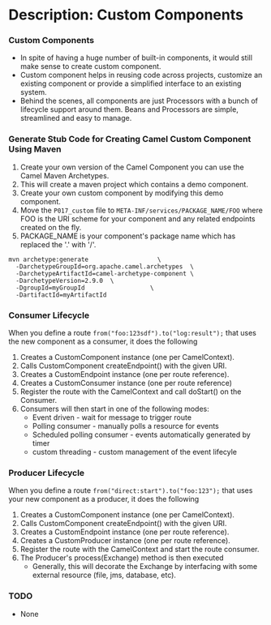 # Description: Custom Components

### Custom Components
* In spite of having a huge number of built-in components, it would still make sense to create custom component.
* Custom component helps in reusing code across projects, customize an existing component or provide a simplified 
  interface to an existing system. 
* Behind the scenes, all components are just Processors with a bunch of lifecycle support around them.  Beans and 
  Processors are simple, streamlined and easy to manage.

### Generate Stub Code for Creating Camel Custom Component Using Maven
1. Create your own version of the Camel Component you can use the Camel Maven Archetypes.
2. This will create a maven project which contains a demo component.
3. Create your own custom component by modifying this demo component.
4. Move the `P017_custom` file to `META-INF/services/PACKAGE_NAME/FOO` where FOO is the URI scheme for your component 
   and any related endpoints created on the fly.
5. PACKAGE_NAME is your component's package name which has replaced the '.' with '/'.
```
mvn archetype:generate                   \
  -DarchetypeGroupId=org.apache.camel.archetypes  \
  -DarchetypeArtifactId=camel-archetype-component \
  -DarchetypeVersion=2.9.0  \
  -DgroupId=myGroupId                  \
  -DartifactId=myArtifactId
```

### Consumer Lifecycle
When you define a route `from("foo:123sdf").to("log:result");` that uses the new component as a consumer, it does the 
following 
1. Creates a CustomComponent instance (one per CamelContext).
2. Calls CustomComponent createEndpoint() with the given URI.
3. Creates a CustomEndpoint instance (one per route reference).
4. Creates a CustomConsumer instance (one per route reference)
5. Register the route with the CamelContext and call doStart() on the Consumer.
6. Consumers will then start in one of the following modes:
    - Event driven - wait for message to trigger route
    - Polling consumer - manually polls a resource for events
    - Scheduled polling consumer - events automatically generated by timer
    - custom threading - custom management of the event lifecyle

### Producer Lifecycle 
When you define a route `from("direct:start").to("foo:123");` that uses your new component as a producer, it does
the following
1. Creates a CustomComponent instance (one per CamelContext).
2. Calls CustomComponent createEndpoint() with the given URI.
3. Creates a CustomEndpoint instance (one per route reference).
4. Creates a CustomProducer instance (one per route reference).
5. Register the route with the CamelContext and start the route consumer.
6. The Producer's process(Exchange) method is then executed
    - Generally, this will decorate the Exchange by interfacing with some external resource (file, jms, database, etc).

### TODO
* None
